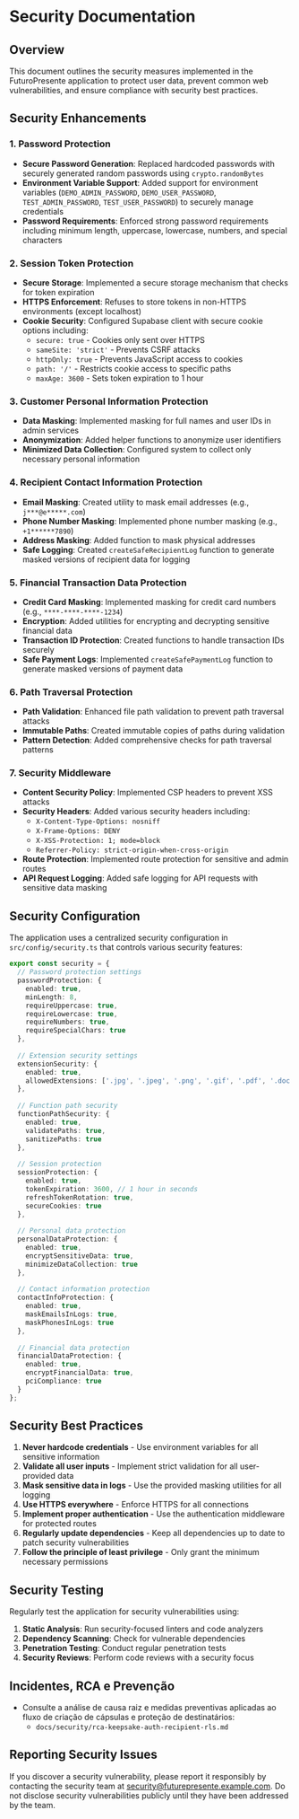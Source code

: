 # Security Documentation

## Overview

This document outlines the security measures implemented in the FuturoPresente application to protect user data, prevent common web vulnerabilities, and ensure compliance with security best practices.

## Security Enhancements

### 1. Password Protection

- **Secure Password Generation**: Replaced hardcoded passwords with securely generated random passwords using `crypto.randomBytes`
- **Environment Variable Support**: Added support for environment variables (`DEMO_ADMIN_PASSWORD`, `DEMO_USER_PASSWORD`, `TEST_ADMIN_PASSWORD`, `TEST_USER_PASSWORD`) to securely manage credentials
- **Password Requirements**: Enforced strong password requirements including minimum length, uppercase, lowercase, numbers, and special characters

### 2. Session Token Protection

- **Secure Storage**: Implemented a secure storage mechanism that checks for token expiration
- **HTTPS Enforcement**: Refuses to store tokens in non-HTTPS environments (except localhost)
- **Cookie Security**: Configured Supabase client with secure cookie options including:
  - `secure: true` - Cookies only sent over HTTPS
  - `sameSite: 'strict'` - Prevents CSRF attacks
  - `httpOnly: true` - Prevents JavaScript access to cookies
  - `path: '/'` - Restricts cookie access to specific paths
  - `maxAge: 3600` - Sets token expiration to 1 hour

### 3. Customer Personal Information Protection

- **Data Masking**: Implemented masking for full names and user IDs in admin services
- **Anonymization**: Added helper functions to anonymize user identifiers
- **Minimized Data Collection**: Configured system to collect only necessary personal information

### 4. Recipient Contact Information Protection

- **Email Masking**: Created utility to mask email addresses (e.g., `j***@e*****.com`)
- **Phone Number Masking**: Implemented phone number masking (e.g., `+1******7890`)
- **Address Masking**: Added function to mask physical addresses
- **Safe Logging**: Created `createSafeRecipientLog` function to generate masked versions of recipient data for logging

### 5. Financial Transaction Data Protection

- **Credit Card Masking**: Implemented masking for credit card numbers (e.g., `****-****-****-1234`)
- **Encryption**: Added utilities for encrypting and decrypting sensitive financial data
- **Transaction ID Protection**: Created functions to handle transaction IDs securely
- **Safe Payment Logs**: Implemented `createSafePaymentLog` function to generate masked versions of payment data

### 6. Path Traversal Protection

- **Path Validation**: Enhanced file path validation to prevent path traversal attacks
- **Immutable Paths**: Created immutable copies of paths during validation
- **Pattern Detection**: Added comprehensive checks for path traversal patterns

### 7. Security Middleware

- **Content Security Policy**: Implemented CSP headers to prevent XSS attacks
- **Security Headers**: Added various security headers including:
  - `X-Content-Type-Options: nosniff`
  - `X-Frame-Options: DENY`
  - `X-XSS-Protection: 1; mode=block`
  - `Referrer-Policy: strict-origin-when-cross-origin`
- **Route Protection**: Implemented route protection for sensitive and admin routes
- **API Request Logging**: Added safe logging for API requests with sensitive data masking

## Security Configuration

The application uses a centralized security configuration in `src/config/security.ts` that controls various security features:

```typescript
export const security = {
  // Password protection settings
  passwordProtection: {
    enabled: true,
    minLength: 8,
    requireUppercase: true,
    requireLowercase: true,
    requireNumbers: true,
    requireSpecialChars: true
  },
  
  // Extension security settings
  extensionSecurity: {
    enabled: true,
    allowedExtensions: ['.jpg', '.jpeg', '.png', '.gif', '.pdf', '.doc', '.docx']
  },
  
  // Function path security
  functionPathSecurity: {
    enabled: true,
    validatePaths: true,
    sanitizePaths: true
  },
  
  // Session protection
  sessionProtection: {
    enabled: true,
    tokenExpiration: 3600, // 1 hour in seconds
    refreshTokenRotation: true,
    secureCookies: true
  },
  
  // Personal data protection
  personalDataProtection: {
    enabled: true,
    encryptSensitiveData: true,
    minimizeDataCollection: true
  },
  
  // Contact information protection
  contactInfoProtection: {
    enabled: true,
    maskEmailsInLogs: true,
    maskPhonesInLogs: true
  },
  
  // Financial data protection
  financialDataProtection: {
    enabled: true,
    encryptFinancialData: true,
    pciCompliance: true
  }
};
```

## Security Best Practices

1. **Never hardcode credentials** - Use environment variables for all sensitive information
2. **Validate all user inputs** - Implement strict validation for all user-provided data
3. **Mask sensitive data in logs** - Use the provided masking utilities for all logging
4. **Use HTTPS everywhere** - Enforce HTTPS for all connections
5. **Implement proper authentication** - Use the authentication middleware for protected routes
6. **Regularly update dependencies** - Keep all dependencies up to date to patch security vulnerabilities
7. **Follow the principle of least privilege** - Only grant the minimum necessary permissions

## Security Testing

Regularly test the application for security vulnerabilities using:

1. **Static Analysis**: Run security-focused linters and code analyzers
2. **Dependency Scanning**: Check for vulnerable dependencies
3. **Penetration Testing**: Conduct regular penetration tests
4. **Security Reviews**: Perform code reviews with a security focus

## Incidentes, RCA e Prevenção

- Consulte a análise de causa raiz e medidas preventivas aplicadas ao fluxo de criação de cápsulas e proteção de destinatários:
  - `docs/security/rca-keepsake-auth-recipient-rls.md`

## Reporting Security Issues

If you discover a security vulnerability, please report it responsibly by contacting the security team at security@futurepresente.example.com. Do not disclose security vulnerabilities publicly until they have been addressed by the team.